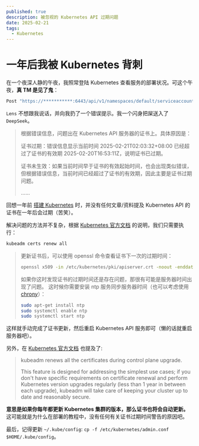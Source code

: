 ```yaml
---
published: true
description: 被忽视的 Kubernetes API 过期问题
date: 2025-02-21
tags:
  - Kubernetes
---
```


# 一年后我被 Kubernetes 背刺

在一个夜深人静的午夜，我照常登陆 Kubernetes 查看服务的部署状况。可这个午夜，**真 TM 是见了鬼**：

```bash
Post "https://***********:6443/api/v1/namespaces/default/serviceaccounts/******/token": tls: failed to verify certificate: x509: certificate has expired or is not yet valid: current time 2025-02-21T02:03:32+08:00 is after 2025-02-20T16:53:11Z
```

`Lens` 不想跟我说话，并向我扔了一个错误提示。我一个闪身把屎送入了 `DeepSeek`。

> 根据错误信息，问题出在 Kubernetes API 服务器的证书上。具体原因是：
>
> 证书过期：错误信息显示当前时间 2025-02-21T02:03:32+08:00 已经超过了证书的有效期 2025-02-20T16:53:11Z，说明证书已过期。
>
> 证书未生效：如果当前时间早于证书的有效起始时间，也会出现类似错误，但根据错误信息，当前时间已经超过了证书的有效期，因此主要是证书过期问题。
>
> ......

回想一年前 [搭建 Kubernetes](https://val-istar-guo.com/articles/%E5%9B%BD%E5%86%85%E8%87%AA%E5%BB%BAKubernetes%E6%8C%87%E5%8D%97) 时，并没有任何文章/资料提及 Kubernetes API 的证书在一年后会过期（苦笑）。

[kubeadm_certs]: https://kubernetes.io/docs/tasks/administer-cluster/kubeadm/kubeadm-certs/

解决问题的方法并不复杂，根据 [Kubernetes 官方文档][kubeadm_certs] 的说明，我们只需要执行：

```bash
kubeadm certs renew all
```

> 更新证书后，可以使用 openssl 命令查看证书下一次的过期时间：
>
> ```bash
> openssl x509 -in /etc/kubernetes/pki/apiserver.crt -noout -enddate
> ```
>
> 如果你这时发现证书的过期时间还是存在问题，那很有可能是服务器时间出现了问题。
> 这时候你需要安装 ntp 服务同步服务器时间（也可以考虑使用 [chrony](https://whatiknown.cheverjohn.me/Cheatsheets/kubernetesBootstrap#time-must-be-adjusted-to-be-consistent)）：
>
> ```bash
> sudo apt-get install ntp
> sudo systemctl enable ntp
> sudo systemctl start ntp
> ```

这样就手动完成了证书更新，然后重启 Kubernetes API 服务即可（懒的话就重启服务器吧）。

另外，在 [Kubernetes 官方文档][kubeadm_certs] 也提及了:

> kubeadm renews all the certificates during control plane upgrade.
>
> This feature is designed for addressing the simplest use cases; if you don't have specific requirements on certificate renewal and perform Kubernetes version upgrades regularly (less than 1 year in between each upgrade), kubeadm will take care of keeping your cluster up to date and reasonably secure.

**意思是如果你每年都更新 Kubernetes 集群的版本，那么证书也将会自动更新。** 这可能就是为什么在部署的教程中，没有任何有关证书过期时间警告的原因吧。

最后，记得更新 `~/.kube/config`: `cp -f /etc/kubernetes/admin.conf $HOME/.kube/config`。
